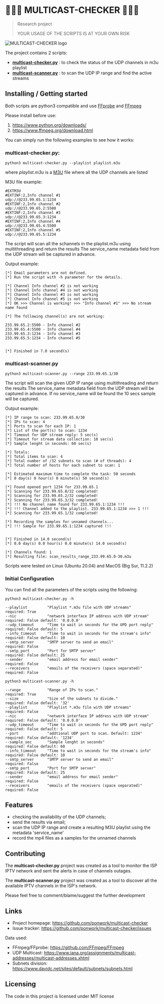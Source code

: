 
# :rainbow::rainbow::rainbow: MULTICAST-CHECKER :rainbow::rainbow::rainbow:
> Research project
> 
> YOUR USAGE OF THE SCRIPTS IS AT YOUR OWN RISK

![MULTICAST-CHECKER logo](https://github.com/ponwork/multicast-checker/blob/main/logo.jpg)

The project contains 2 scripts:

- [**multicast-checker.py**](https://github.com/ponwork/multicast-checker/blob/main/multicast-checker.py) : to check the status of the UDP channels in m3u playlist
- [**multicast-scanner.py**](https://github.com/ponwork/multicast-checker/blob/main/multicast-scanner.py) : to scan the UDP IP range and find the active streams

## Installing / Getting started

Both scripts are python3 compatible and use [FFprobe](https://ffmpeg.org/ffprobe.html) and [FFmpeg](https://www.ffmpeg.org/ffmpeg.html)

Please install before use: 

1. https://www.python.org/downloads/
2. https://www.ffmpeg.org/download.html

You can simply run the following examples to see how it works:

### **multicast-checker.py:**
```shell
python3 multicast-checker.py --playlist playlist.m3u
```
where *playlist.m3u* is a [M3U](https://en.wikipedia.org/wiki/M3U) file where all the UDP channels are listed

M3U file example:
```
#EXTM3U
#EXTINF:2,Info channel #1
udp://@233.99.65.1:1234
#EXTINF:2,Info channel #2
udp://@233.99.65.2:5500
#EXTINF:2,Info channel #3
udp://@233.99.65.3:1234
#EXTINF:2,Info channel #4
udp://@233.99.65.4:5500
#EXTINF:2,Info channel #5
udp://@233.99.65.5:1234
```

The script will scan all the schannels in the playlist.m3u using multithreading and return the results
The service_name metadata field from the UDP stream will be captured in advance.

Output example:
```
[*] Email parameters are not defined.
[*] Run the script with -h parameter for the details.

[*] Channel Info channel #2 is not working
[*] Channel Info channel #4 is not working
[*] Channel Info channel #3 is not working
[*] Channel Info channel #5 is not working
[*] OK >>> Channel is working! >>> "Info channel #1" >>> No stream name found

[*] The following channel(s) are not working:

233.99.65.2:5500 - Info channel #2
233.99.65.4:5500 - Info channel #4
233.99.65.3:1234 - Info channel #3
233.99.65.5:1234 - Info channel #5


[*] Finished in 7.0 second(s)
```

### **multicast-scanner.py**
```shell
python3 multicast-scanner.py --range 233.99.65.1/30
```

The script will scan the given UDP IP range using multithreading and return the results
The service_name metadata field from the UDP stream will be captured in advance.
If no service_name will be found the 10 secs sample will be captured.


Output example:
```
[*] IP range to scan: 233.99.65.0/30
[*] IPs to scan: 4
[*] Ports to scan for each IP: 1
[*] List of the port(s) to scan: 1234
[*] Timeout for UDP stream reply: 5 sec(s)
[*] Timeout for stream data collection: 10 sec(s)
[*] Sample lenght in seconds: 60 sec(s)

[*] Totals:
[*] Total items to scan: 4
[*] Total number of /32 subnets to scan (# of threads): 4
[*] Total number of hosts for each subnet to scan: 1 

[*] Estimated maximum time to complete the task: 50 seconds
[*] 0 day(s) 0 hour(s) 0 minute(s) 50 second(s)

[*] Found opened port 1234 for 233.99.65.1
[*] Scanning for 233.99.65.0/32 completed!
[*] Scanning for 233.99.65.2/32 completed!
[*] Scanning for 233.99.65.3/32 completed!
[*] !!! No channel name found for 233.99.65.1:1234 !!!
[*] !!! Channel added to the playlist. 233.99.65.1:1234 >>> 1 !!!
[*] Scanning for 233.99.65.1/32 completed!

[*] Recording the samples for unnamed channels...
[*] !!! Sample for 233.99.65.1:1234 captured !!!


[*] Finished in 14.0 second(s)
[*] 0.0 day(s) 0.0 hour(s) 0.0 minute(s) 14.0 second(s)

[*] Channels found: 1
[*] Resulting file: scan_results_range_233.99.65.0-30.m3u
```

Scripts were tested on Linux (Ubuntu 20.04) and MacOS (Big Sur, 11.2.2)


### Initial Configuration

You can find all the parameters of the scripts using the following:

```
python3 multicast-checker.py -h

--playlist         "Playlist *.m3u file with UDP streams"             required: True
--nic              "network interface IP address with UDP stream"     required: False default: '0.0.0.0'
--udp_timeout      "Time to wait in seconds for the UPD port reply"   required: False default: 5
--info_timeout     "Time to wait in seconds for the stream's info"    required: False default: 10
--smtp_server      "SMTP server to send an email"                     required: False
--smtp_port        "Port for SMTP server"                             required: False default: 25
--sender           "email address for email sender"                   required: False
--receivers        "emails of the receivers (space separated)"        required: False
```

```
python3 multicast-scanner.py -h

--range            "Range of IPs to scan."                            required: True
--size             "Size of the subnets to divide."                   required: False default: '32'
--playlist         "Playlist *.m3u file with UDP streams"             required: False
--nic              "network interface IP address with UDP stream"     required: False default: '0.0.0.0'
--udp_timeout      "Time to wait in seconds for the UPD port reply"   required: False default: 5
--port             "addtional UDP port to scan. Default: 1234"        required: False default: '1234'
--sample_sec       "Sample lenght in seconds"                         required: False default: 60
--info_timeout     "Time to wait in seconds for the stream's info"    required: False default: 10
--smtp_server      "SMTP server to send an email"                     required: False
--smtp_port        "Port for SMTP server"                             required: False default: 25
--sender           "email address for email sender"                   required: False
--receivers        "emails of the receivers (space separated)"        required: False
```

## Features

* checking the availability of the UDP channels;
* send the results via email;
* scan the UDP IP range and create a resulting M3U playlist using the metadata 'service_name'
* record the mp4 files as a samples for the unnamed channels


## Contributing

The **multicast-checker.py** project was created as a tool to monitor the ISP IPTV network and sent the alerts in case of channels outages.

The **multicast-scanner.py** project was created as a tool to discover all the available IPTV channels in the ISP's network.

Please feel free to comment/blame/suggest the further development

## Links

- Project homepage: https://github.com/ponwork/multicast-checker
- Issue tracker: https://github.com/ponwork/multicast-checker/issues

Data used:
- FFmpeg/FFprobe: https://github.com/FFmpeg/FFmpeg
- UDP Multicast: https://www.iana.org/assignments/multicast-addresses/multicast-addresses.xhtml
- Subnets division: https://www.davidc.net/sites/default/subnets/subnets.html

## Licensing

The code in this project is licensed under MIT license